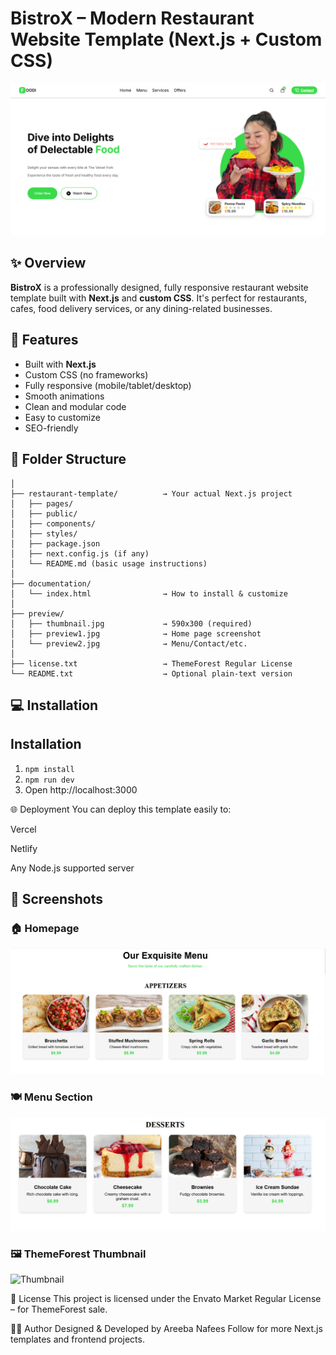# BistroX – Modern Restaurant Website Template (Next.js + Custom CSS)

![Preview](./preview/preview1.png)

## ✨ Overview

**BistroX** is a professionally designed, fully responsive restaurant website template built with **Next.js** and **custom CSS**. It's perfect for restaurants, cafes, food delivery services, or any dining-related businesses.

## 🚀 Features

- Built with **Next.js**
- Custom CSS (no frameworks)
- Fully responsive (mobile/tablet/desktop)
- Smooth animations
- Clean and modular code
- Easy to customize
- SEO-friendly

## 📁 Folder Structure

```bistrox-nextjs-template/
│
├── restaurant-template/          → Your actual Next.js project
│   ├── pages/
│   ├── public/
│   ├── components/
│   ├── styles/
│   ├── package.json
│   ├── next.config.js (if any)
│   └── README.md (basic usage instructions)
│
├── documentation/
│   └── index.html                → How to install & customize
│
├── preview/
│   ├── thumbnail.jpg             → 590x300 (required)
│   ├── preview1.jpg              → Home page screenshot
│   └── preview2.jpg              → Menu/Contact/etc.
│
├── license.txt                   → ThemeForest Regular License
└── README.txt                    → Optional plain-text version
```


## 💻 Installation

## Installation
1. `npm install`
2. `npm run dev`
3. Open http://localhost:3000

🌐 Deployment
You can deploy this template easily to:

Vercel

Netlify

Any Node.js supported server

## 📸 Screenshots

### 🏠 Homepage
![Homepage](./preview/preview2.png)

### 🍽️ Menu Section
![Menu](./preview/preview3.png)

### 🖼️ ThemeForest Thumbnail
![Thumbnail](./preview/thumbnail.jpg)


📄 License
This project is licensed under the Envato Market Regular License – for ThemeForest sale.

🙋‍♀️ Author
Designed & Developed by Areeba Nafees
Follow for more Next.js templates and frontend projects.
